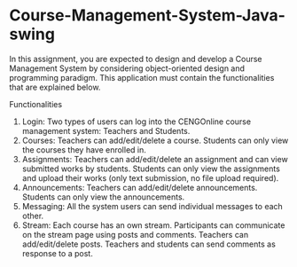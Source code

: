 # Course-Management-System-Java-swing

In this assignment, you are expected to design and develop a Course Management System
by considering object-oriented design and programming paradigm. This application must
contain the functionalities that are explained below.

Functionalities
1. Login:
Two types of users can log into the CENGOnline course management system: Teachers and
Students.
2. Courses:
Teachers can add/edit/delete a course. Students can only view the courses they have enrolled
in.
3. Assignments:
Teachers can add/edit/delete an assignment and can view submitted works by students.
Students can only view the assignments and upload their works (only text submission, no file
upload required).
4. Announcements:
Teachers can add/edit/delete announcements. Students can only view the announcements.
5. Messaging:
All the system users can send individual messages to each other.
6. Stream:
Each course has an own stream. Participants can communicate on the stream page using posts
and comments. Teachers can add/edit/delete posts. Teachers and students can send comments
as response to a post.
